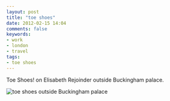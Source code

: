 ```yaml
---
layout: post
title: "toe shoes"
date: 2012-02-15 14:04
comments: false
keywords:
- work
- london
- travel
tags:
- toe shoes
---
```

Toe Shoes! on Elisabeth Rejoinder outside Buckingham palace.

![toe shoes outside Buckingham palace](http://media.eick.us/media/photographs/2012/2012-02-12/London-63.jpg)

